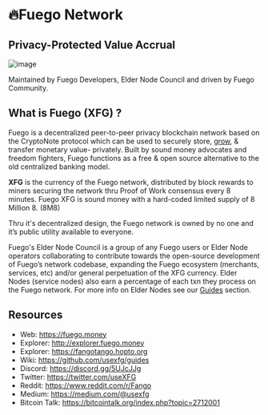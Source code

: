# 🔥Fuego Network

## Privacy-Protected Value Accrual 

![image](https://raw.githubusercontent.com/usexfg/fuego-data/master/images/fuegoline.gif)

Maintained by Fuego Developers, Elder Node Council and driven by Fuego Community.

## What is Fuego (XFG) ?

Fuego is a decentralized peer-to-peer privacy blockchain network based on the CryptoNote protocol which can be used to securely store, [grow](https://github.com/usexfg/cold-dao), & transfer monetary value- privately.
Built by sound money advocates and freedom fighters, Fuego functions as a free & open source alternative to the old centralized banking model. 

<b>XFG</b> is the currency of the Fuego network, distributed by block rewards to miners securing the network thru Proof of Work consensus every 8 minutes. 
Fuego XFG is sound money with a hard-coded limited supply of 8 Million 8. (8M8)

Thru it's decentralized design, the Fuego network is owned by no one and it’s public utility available to everyone.

Fuego's Elder Node Council is a group of any Fuego users or Elder Node operators collaborating to contribute towards the open-source development of Fuego’s network codebase, expanding the Fuego ecosystem (merchants, services, etc) and/or general perpetuation of the XFG currency. 
Elder Nodes (service nodes) also earn a percentage of each txn they process on the Fuego network. For more info on Elder Nodes see our [Guides](https://github.com/usexfg/guides) section.

## Resources

-   Web: <https://fuego.money>
-   Explorer: <http://explorer.fuego.money>
-   Explorer: <https://fangotango.hopto.org>
-   Wiki:  <https://github.com/usexfg/guides>
-   Discord: <https://discord.gg/5UJcJJg>
-   Twitter: <https://twitter.com/useXFG>
-   Reddit: <https://www.reddit.com/r/Fango>
-   Medium: <https://medium.com/@usexfg>
-   Bitcoin Talk: <https://bitcointalk.org/index.php?topic=2712001>
